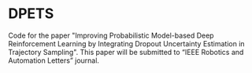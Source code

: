 # DPETS

Code for the paper "Improving Probabilistic Model-based Deep Reinforcement Learning by Integrating Dropout Uncertainty Estimation in Trajectory Sampling". This paper will be submitted to “IEEE Robotics and Automation Letters” journal.
